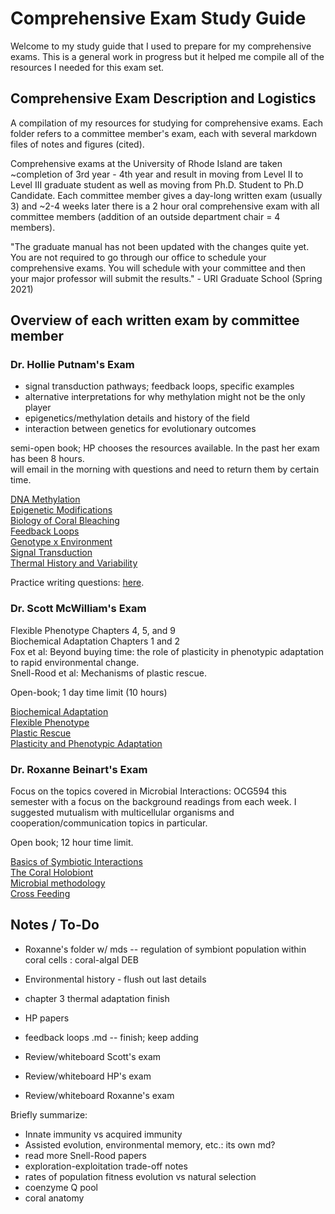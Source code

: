 # Comprehensive Exam Study Guide

Welcome to my study guide that I used to prepare for my comprehensive exams. This is a general work in progress but it helped me compile all of the resources I needed for this exam set.

## Comprehensive Exam Description and Logistics
A compilation of my resources for studying for comprehensive exams. Each folder refers to a committee member's exam, each with several markdown files of notes and figures (cited).

Comprehensive exams at the University of Rhode Island are taken ~completion of 3rd year - 4th year and result in moving from Level II to Level III graduate student as well as moving from Ph.D. Student to Ph.D Candidate. Each committee member gives a day-long written exam (usually 3) and ~2-4 weeks later there is a 2 hour oral comprehensive exam with all committee members (addition of an outside department chair = 4 members).

"The graduate manual has not been updated with the changes quite yet. You are not required to go through our office to schedule your comprehensive exams. You will schedule with your committee and then your major professor will submit the results." - URI Graduate School (Spring 2021)

## Overview of each written exam by committee member
### Dr. Hollie Putnam's Exam

- signal transduction pathways; feedback loops, specific examples  
- alternative interpretations for why methylation might not be the only player  
- epigenetics/methylation details and history of the field  
- interaction between genetics for evolutionary outcomes  

semi-open book; HP chooses the resources available. In the past her exam has been 8 hours.  
will email in the morning with questions and need to return them by certain time.

[DNA Methylation](https://github.com/emmastrand/EmmaStrand_Notebook/blob/master/Comprehensive-Exams/Putnam-exam/DNA-methylation/DNA-methylation.md)  
[Epigenetic Modifications](https://github.com/emmastrand/EmmaStrand_Notebook/blob/master/Comprehensive-Exams/Putnam-exam/Epigenetics/Epigenetic-Modifications.md)  
[Biology of Coral Bleaching](https://github.com/emmastrand/EmmaStrand_Notebook/blob/master/Comprehensive-Exams/Putnam-exam/Coral-Bleaching.md)  
[Feedback Loops](https://github.com/emmastrand/EmmaStrand_Notebook/blob/master/Comprehensive-Exams/Putnam-exam/Feedback-loops.md)  
[Genotype x Environment](https://github.com/emmastrand/EmmaStrand_Notebook/blob/master/Comprehensive-Exams/Putnam-exam/GenotypexEnvironment.md)  
[Signal Transduction](https://github.com/emmastrand/EmmaStrand_Notebook/blob/master/Comprehensive-Exams/Putnam-exam/Signal-transduction.md)  
[Thermal History and Variability](https://github.com/emmastrand/EmmaStrand_Notebook/blob/master/Comprehensive-Exams/Thermal-History/Variability.md)

Practice writing questions: [here]().

### Dr. Scott McWilliam's Exam

Flexible Phenotype Chapters 4, 5, and 9  
Biochemical Adaptation Chapters 1 and 2  
Fox et al: Beyond buying time: the role of plasticity in phenotypic adaptation to rapid environmental change.  
Snell-Rood et al: Mechanisms of plastic rescue.  

Open-book; 1 day time limit (10 hours)

[Biochemical Adaptation](https://github.com/emmastrand/EmmaStrand_Notebook/blob/master/Comprehensive-Exams/McWilliams-exam/Biochemical-Adaptation.md)  
[Flexible Phenotype](https://github.com/emmastrand/EmmaStrand_Notebook/blob/master/Comprehensive-Exams/McWilliams-exam/Flexible-Phenotype.md)  
[Plastic Rescue](https://github.com/emmastrand/EmmaStrand_Notebook/blob/master/Comprehensive-Exams/McWilliams-exam/Plastic-Rescue.md)  
[Plasticity and Phenotypic Adaptation](https://github.com/emmastrand/EmmaStrand_Notebook/blob/master/Comprehensive-Exams/McWilliams-exam/Plasticity-in-Adaptation.md)

### Dr. Roxanne Beinart's Exam

Focus on the topics covered in Microbial Interactions: OCG594 this semester with a focus on the background readings from each week. I suggested mutualism with multicellular organisms and cooperation/communication topics in particular.

Open book; 12 hour time limit.

[Basics of Symbiotic Interactions](https://github.com/emmastrand/EmmaStrand_Notebook/blob/master/Comprehensive-Exams/Roxanne-exam/Basics-Symbiotic-Intxn.md)  
[The Coral Holobiont](https://github.com/emmastrand/EmmaStrand_Notebook/blob/master/Comprehensive-Exams/Roxanne-exam/Coral-Holobiont.md)   
[Microbial methodology](https://github.com/emmastrand/EmmaStrand_Notebook/blob/master/Comprehensive-Exams/Roxanne-exam/Microbial-methodology.md)   
[Cross Feeding](https://github.com/emmastrand/EmmaStrand_Notebook/blob/master/Comprehensive-Exams/Roxanne-exam/Cross-Feeding.md)  


## Notes / To-Do

- Roxanne's folder w/ mds -- regulation of symbiont population within coral cells  : coral-algal DEB  
- Environmental history - flush out last details   
- chapter 3 thermal adaptation finish   
- HP papers  
- feedback loops .md -- finish; keep adding


- Review/whiteboard Scott's exam  
- Review/whiteboard HP's exam   
- Review/whiteboard Roxanne's exam  

Briefly summarize:   
- Innate immunity vs acquired immunity   
- Assisted evolution, environmental memory, etc.: its own md?  
- read more Snell-Rood papers  
- exploration-exploitation trade-off notes  
- rates of population fitness evolution vs natural selection  
- coenzyme Q pool  
- coral anatomy
